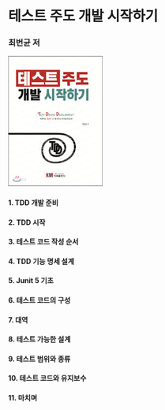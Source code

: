 # 테스트 주도 개발 시작하기
### 최번균 저

![img.png](img.png)


#### 1. TDD 개발 준비
#### 2. TDD 시작
#### 3. 테스트 코드 작성 순서
#### 4. TDD 기능 명세 설계
#### 5. Junit 5 기초
#### 6. 테스트 코드의 구성
#### 7. 대역
#### 8. 테스트 가능한 설계
#### 9. 테스트 범위와 종류
#### 10. 테스트 코드와 유지보수
#### 11. 마치며
